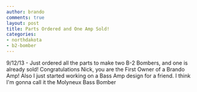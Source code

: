 ```yaml
---
author: brando
comments: true
layout: post
title: Parts Ordered and One Amp Sold!
categories:
- northdakota
- b2-bomber
---
```

9/12/13 - Just ordered all the parts to make two B-2 Bombers, and one is already sold!  Congratulations Nick, you are the First Owner of a Brando Amp!  Also I just started working on a Bass Amp design for a friend.  I think I'm gonna call it the Molyneux Bass Bomber 